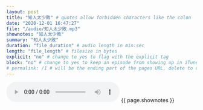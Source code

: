 ```yaml
---
layout: post
title: "知人太少敗" # quotes allow forbidden characters like the colon
date: "2020-12-01 16:47:27"
file: "/audio/知人太少敗.mp3"
shownotes: "知人太少敗"
summary: "知人太少敗"
duration: "file_duration" # audio length in min:sec
length: "file_length" # filesize in bytes
explicit: "no" # change to yes to flag with the explicit tag
block: "no" # change to yes to keep an episode from showing up in iTunes
# permalink: /1 # will be the ending part of the pages URL, delete to default to the title
---
```


<audio controls>
<source src="{{site.url}}{{site.baseurl}}{{ page.file }}" type="audio/x-mp3">
Your browser does not support the audio element.
</audio>
{{ page.shownotes }}
